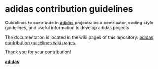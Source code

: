 # adidas contribution guidelines

Guidelines to contribute in [adidas][adidas-github] projects: be a contributor, coding style guidelines, and useful information to develop adidas projects.

The documentation is located in the wiki pages of this repository: [adidas contribution guidelines wiki pages][adidas-contribution-guidelines-wiki].

Thank you for your contribution!

[**adidas**][adidas]

[adidas]: https://www.adidas.com/us/
[adidas-github]: https://github.com/adidas
[adidas-contribution-guidelines-wiki]: https://github.com/adidas/adidas-contribution-guidelines/wiki
